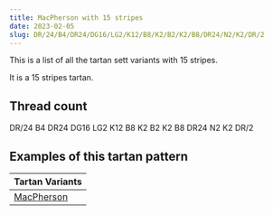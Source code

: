 ```yaml
---
title: MacPherson with 15 stripes
date: 2023-02-05
slug: DR/24/B4/DR24/DG16/LG2/K12/B8/K2/B2/K2/B8/DR24/N2/K2/DR/2
---
```

This is a list of all the tartan sett variants with 15 stripes.

It is a 15 stripes tartan.


## Thread count
DR/24 B4 DR24 DG16 LG2 K12 B8 K2 B2 K2 B8 DR24 N2 K2 DR/2

## Examples of this tartan pattern

| Tartan Variants |
|---------------|
| [MacPherson](/variants/dr/24/b4/dr24/dg16/lg2/k12/b8/k2/b2/k2/b8/dr24/n2/k2/dr/2-b4367ae-dg11450d-draa0000-k000000-lgaaaa00-naaaaaa)||
